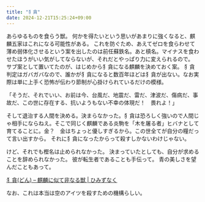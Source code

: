 ```yaml
---
title: "犭貪"
date: 2024-12-21T15:25:24+09:00
---
```

あらゆるものを食らう獣。
何かを得たいという思いがあまりに強くなると、麒麟五家はこれになる可能性がある。
これを防ぐため、あえてゼロを食らわせて薄め弱体化させるという案を出したのは前任蘇鉄名。あと槙名。マイナスを食わせたほうがいい気がしてならないが、それだとやっぱり力に変えられるので。
サブ案として置いてたのが、はじめから犭貪になる麒麟を決めておく案。
犭貪判定はガバガバなので、誰かが犭貪になると数百年ほどは犭貪が出ない。なお実際は単に上手く恐怖が伝わり節制が心掛けられているだけの模様。

「そうだ、それでいい、お前は今、台風だ、地震だ、雷だ、津波だ、傷病だ、事故だ、この世に存在する、抗いようもない不幸の体現だ！　畏れよ！」

そして退治する人間を決める。決まらなかった。犭貪は恐ろしく強いので人間じゃ相手にならねえ。そこで同じく麒麟である炎駒を「木を屠る者」ヒバナとして育てることに。金？　金はちょっと優しすぎるから。この世全てが自分の糧だって言い出すから。
それに犭貪になったからって殺すしかないわけじゃない。

けど、それでも樫名は止められなかった。
決まっていたとしても、自分が求めることを辞められなかった。
彼が転生者であることも手伝って。
青の美しさを望んだこともあって。

[犭貪(どん) – 麒麟に似て非なる獣 \| ひみずなく](https://amenofuchikoma.net/2020/02/18/don-kirin/)


なお、これは本当は空のアイツを殺すための機構らしい。
